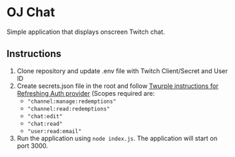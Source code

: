 # OJ Chat

Simple application that displays onscreen Twitch chat.

## Instructions

1. Clone repository and update .env file with Twitch Client/Secret and User ID
2. Create secrets.json file in the root and follow [Twurple instructions for Refreshing Auth provider](https://twurple.js.org/docs/auth/providers/refreshing.html) (Scopes required are:
    * `"channel:manage:redemptions"`
    * `"channel:read:redemptions"`
    * `"chat:edit"`
    * `"chat:read"`
    * `"user:read:email"`
3. Run the application using `node index.js`. The application will start on port 3000.


